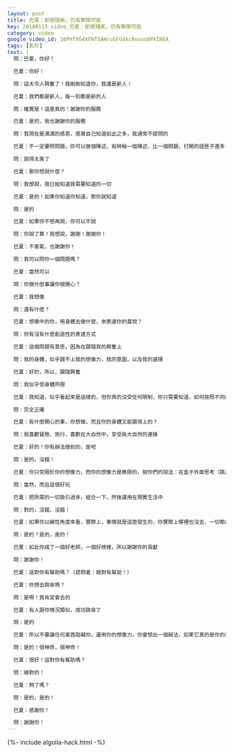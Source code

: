```yaml
---
layout: post
title: 巴夏：即使殘疾，仍有無限可能
key: 20180115_video_巴夏：即使殘疾，仍有無限可能
category: video
google_video_id: 16PHfXG4XFNTSAHruGFGdXc9xvoubPkINEA
tags: [影片]
text: |
  問：巴夏，你好！

  巴夏：你好！

  問：這太令人興奮了！我剛剛知道你，我還是新人！

  巴夏：我們都是新人，每一刻都是新的人

  問：確實是！這是真的！謝謝你的服務

  巴夏：是的，我也謝謝你的服務

  問：我現在是滿滿的感恩，感覺自己知道如此之多，我通常不提問的

  巴夏：不一定要問問題，你可以做個陳述，有時候一個陳述，比一個問題，打開的話匣子還多

  問：說得太美了

  巴夏：那你想說什麼？

  問：我想說，我已經知道我需要知道的一切

  巴夏：是的！如果你知道你知道，那你就知道

  問：是的

  巴夏：如果你不想再說，你可以不說

  問：你說了算！我想說，謝謝！謝謝你！

  巴夏：不客氣，也謝謝你！

  問：我可以問你一個問題嗎？

  巴夏：當然可以

  問：你做什麼事讓你很開心？

  巴夏：我想像

  問：還有什麼？

  巴夏：想像中的你，用身體去做什麼，來表達你的喜悅？

  問：你有沒有什麼創造性的表達方式

  巴夏：這個問題有意思，因為在跟隨我的興奮上

  問：我的身體，似乎跟不上我的想像力，我的意圖，以及我的選擇

  巴夏：好的，所以，跟隨興奮

  問：我似乎受身體所限

  巴夏：我知道，似乎看起來是這樣的，但你真的沒受任何限制，你只需要知道，如何按照不同的方式來做

  問：完全正確

  巴夏：有什麼開心的事，你想做，而且你的身體又能跟得上的？

  問：我喜歡冒險、旅行，喜歡在大自然中，享受與大自然的連接

  巴夏：好的！你有辦法做到的，是吧

  問：是的，沒錯！

  巴夏：你只受限於你的想像力，而你的想像力是無限的，按你們的說法：在盒子外面思考（跳出框框），明白嗎？（提問者：明白），所以你願意帶著喜樂去做，並顯化"盒子"之外的事物？

  問：當然，而且這很好玩

  巴夏：把所需的一切吸引過來，組合一下，然後運用在現實生活中

  問：對的，沒錯，沒錯！

  巴夏：如果你以線性角度來看，實際上，事情就是這麼發生的，你實際上哪裡也沒去，一切都向你走來，因為你永遠都是在此時此地！你並不是穿越實相，而是實相穿越你，你想顯化的，已經存在於此時此地，只是不可見，直到你跟它們的頻率匹配，你自然看見。就是這麼簡單，但它們現在都在這裡，你人生所需一切都存在於當下，所以，謝謝你為別人做出的榜樣，讓他們知道，自己並非如想像般受限，因為他們看見你，一個更受限的人，卻有能力超越這些限制

  問：是的？是的，是的！

  巴夏：如此你成了一個好老師，一個好榜樣，所以謝謝你的貢獻

  問：謝謝你！

  巴夏：這對你有幫助嗎？（提問者：絕對有幫助！）

  巴夏：你想去跳傘嗎？

  問：是啊！我肯定會去的

  巴夏：有人跟你情況類似，成功跳傘了

  問：是的

  巴夏：所以不要讓任何東西阻礙你，運用你的想像力，你會想出一個辦法，如果它真的是你的興奮，你就會想出辦法的，因為你對它興奮，是有原因的，你會想出一個辦法！也許你的辦法，前所未有，那把你的辦法，帶入這個世界，這是多麼的神奇啊！以不可思議的方式，做了一件人人都沒做過的事，只因為大家都認為：不可能！那有多神奇呀！

  問：是的！很神奇，很神奇！

  巴夏：很好！這對你有幫助嗎？

  問：絕對的！

  巴夏：夠了嗎？

  問：是的，是的！

  巴夏：感謝你！

  問：謝謝你！
---
```


{%- include algolia-hack.html -%}
